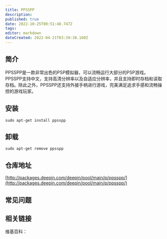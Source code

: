 ```yaml
---
title: PPSSPP
description: 
published: true
date: 2022-10-25T00:51:48.747Z
tags: 
editor: markdown
dateCreated: 2022-04-21T03:39:38.160Z
---
```


## 简介

PPSSPP是一款非常出色的PSP模拟器，可以流畅运行大部分的PSP游戏。PPSSPP支持中文，支持高清分辨率以及自适应分辨率，并且支持即时存档和读取存档。除此之外，PPSSPP还支持外接手柄进行游戏，完美满足追求手感和流畅操控的游戏玩家。

## 安装

`sudo apt-get install ppsspp`

## 卸载

`sudo apt-get remove ppsspp`

## 仓库地址

[http://packages.deepin.com/deepin/pool/main/p/ppsspp/](http://packages.deepin.com/deepin/pool/main/p/ppsspp/)

## 常见问题

## 相关链接

维基百科：
